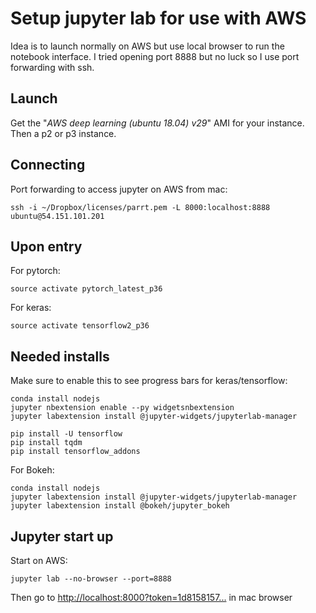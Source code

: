 # Setup jupyter lab for use with AWS

Idea is to launch normally on AWS but use local browser to run the notebook interface. I tried opening port 8888 but no luck so I use port forwarding with ssh.

## Launch

Get the "*AWS deep learning (ubuntu 18.04) v29*" AMI for your instance.  Then a p2 or p3 instance.

## Connecting

Port forwarding to access jupyter on AWS from mac:

```
ssh -i ~/Dropbox/licenses/parrt.pem -L 8000:localhost:8888 ubuntu@54.151.101.201
```
## Upon entry

For pytorch:

```
source activate pytorch_latest_p36
```

For keras:

```
source activate tensorflow2_p36
```

## Needed installs

Make sure to enable this to see progress bars for keras/tensorflow:

```
conda install nodejs
jupyter nbextension enable --py widgetsnbextension
jupyter labextension install @jupyter-widgets/jupyterlab-manager
```

```
pip install -U tensorflow
pip install tqdm
pip install tensorflow_addons
```

For Bokeh:

```
conda install nodejs
jupyter labextension install @jupyter-widgets/jupyterlab-manager
jupyter labextension install @bokeh/jupyter_bokeh
```

## Jupyter start up

Start on AWS:

```
jupyter lab --no-browser --port=8888
```

Then go to [http://localhost:8000?token=1d8158157...](http://localhost:8000) in mac browser
